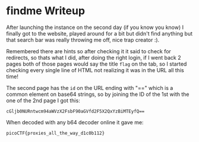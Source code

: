 # findme Writeup

After launching the instance on the second day (if you know you know) I finally got to the website, played around for a bit but didn't find anything but that search bar was really throwing me off, nice trap creator :).

Remembered there are hints so after checking it it said to check for redirects, so thats what I did, after doing the right login, if I went back 2 pages both of those pages would say the title `flag` on the tab, so I started checking every single line of HTML not realizing it was in the URL all this time!

The second page has the `id` on the URL ending with "==" which is a common element on base64 strings, so by joining the ID of the 1st with the one of the 2nd page I got this:

`cGljb0NURntwcm94aWVzX2FsbF90aGVfd2F5X2QxYzBiMTEyfQ==`

When decoded with any b64 decoder online it gave me:

`picoCTF{proxies_all_the_way_d1c0b112}`